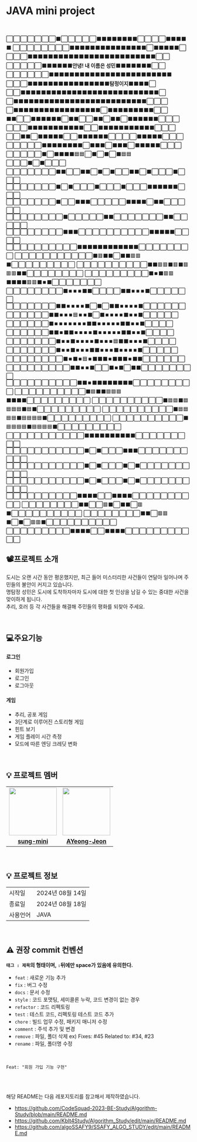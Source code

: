 # JAVA mini project
<br/>


⬜⬜⬜⬜⬜⬜⬜⬛⬜⬜⬜⬜⬜⬛⬛⬛⬛⬛⬛⬛⬛⬜⬜⬜⬜⬛⬛⬛⬛⬛
⬜⬜⬜⬜⬜⬜⬜⬜⬛⬛⬛⬛⬛⬛⬛⬛⬛⬛⬛⬛⬛⬛⬛⬜⬛⬛⬛⬛⬛⬜
⬜⬜⬜⬛⬛⬛⬛⬛⬛⬛⬛⬛⬛⬛⬛⬛⬛⬛⬛⬛⬛⬛⬛⬛⬛⬛⬛⬛⬜⬜
⬜⬜⬜⬜⬜⬛⬛⬛⬛⬛⬛<b>안녕! 내 이름은 성민</b>⬛⬛⬛⬛⬛⬛⬛⬜⬜
⬜⬜⬜⬜⬜⬜⬛⬛⬛⬛⬛⬛⬛⬛⬛⬛⬛⬛⬛⬛⬛⬛⬛⬛⬛⬛⬛⬛⬛⬛
⬜⬜⬜⬛⬛⬛⬛⬛⬛⬛⬛⬛⬛⬛⬛⬛⬛⬛⬛<b>탐정이지</b>⬛⬛⬛⬛⬜
⬜⬜⬛⬛⬛⬛⬛⬛⬛⬛⬛⬛⬛⬛⬛⬛⬛⬛⬛⬛⬛⬛⬛⬛⬛⬛⬛⬛⬛⬜
⬜⬛⬛⬛⬛⬛⬛⬛⬛⬛⬛⬛⬛⬛⬛⬛⬛⬛⬛⬛⬛⬛⬛⬛⬛⬛⬛⬜⬜⬜
⬜⬛⬛⬛⬛⬛⬛⬛⬛⬛⬛⬛⬛⬛⬛⬛⬛⬛⬜⬛⬛⬛⬛⬛⬛⬛⬛⬛⬜⬜
⬛⬛⬜⬜⬛⬛⬛⬛⬛⬛⬜⬛⬛⬜⬜⬛⬛⬜⬛⬛⬜⬛⬛⬛⬛⬛⬛⬜⬜⬜
⬜⬜⬜⬛⬛⬛⬛⬛⬛⬛⬛⬛⬛⬛⬜⬜⬛⬛⬛⬛⬛⬛⬛⬛⬛⬛⬛⬜⬜⬜
⬜⬜⬛⬛⬜⬛⬛⬛⬛⬛⬜⬜⬛⬛⬛⬛⬛⬛⬜⬜⬜⬜⬛⬛⬛⬛⬛⬜⬜⬜
⬜⬜⬜⬜⬜⬛⬛⬛⬛⬛⬛⬛⬛⬜⬛⬛⬛⬜⬛⬛⬛⬜⬛⬛⬛⬛⬛⬜⬜⬜
⬜⬜⬜⬜⬜⬛⬜⬛⬛⬛⬛🟦🟦⬜⬛⬜⬛⬜⬛🟦🟦⬜⬜⬜⬛⬜⬛⬜⬜⬜
⬜⬜⬜⬜⬜⬜⬜⬛⬛⬜⬜⬛⬛⬜⬛⬜⬛⬜⬜⬛⬛⬜⬛⬜⬜⬜⬛⬜⬜⬜
⬜⬜⬜⬜⬜⬜⬜⬛⬜⬛⬜⬜⬜⬛⬜⬜⬜⬛⬜⬜⬜⬛⬛⬛⬛⬛⬛⬜⬜⬜
⬜⬜⬜⬜⬜⬜⬜⬛⬜⬜⬛⬛⬛⬜⬜⬜⬜⬜⬛⬛⬛⬛⬜⬛⬛⬜⬜⬜⬜⬜
⬜⬜⬜⬜⬜⬜⬜⬜⬛⬜⬜⬜⬜⬜⬛⬛⬜⬜⬜⬜⬜⬜⬜⬛⬛⬜⬜⬜⬜⬜
⬜⬜⬜⬜⬜⬜⬜⬜⬛⬛⬛⬜⬜⬜⬜⬜⬜⬜⬜⬜⬜⬛⬛⬛⬛⬛⬜⬜⬜⬜
⬜⬜⬜⬜⬜⬜⬜⬜⬜⬜⬛⬛⬛⬛⬛⬛⬛⬛⬛⬛⬛⬛⬜⬜⬜⬜⬜⬜⬜⬜
⬜⬜⬜⬜⬜⬜⬜⬜⬜⬜⬜⬛🟥⬛⬛⬜⬛⬛🟥🟥⬛⬜⬜⬜⬜⬜⬜⬜⬜⬜
⬜⬜⬜⬜⬜⬜⬜⬜⬜⬜⬛⬛🟥🟥⬛🟥⬛🟥🟥🟥⬛⬛⬜⬜⬜⬜⬜⬜⬜⬜
⬜⬜⬜⬜⬜⬜⬜⬜⬜⬛⏹️⬛🟥🟥⬛⬛⬛⬛🟥🟥⬛⏹️⬛⬜⬜⬜⬜⬜⬜⬜
⬜⬜⬜⬜⬜⬜⬜⬜⬛⏹️⏹️⏹️⬛⬛⬜⬜⬜⬜⬛⬛⏹️⏹️⏹️⬛⬜⬜⬜⬜⬜⬜
⬜⬜⬜⬜⬜⬜⬜⬛⬛⏹️⏹️⏹️⏹️⬛⬜⬛⬜⬛⬛⏹️⏹️⏹️⏹️⬛⬜⬜⬜⬜⬜⬜
⬜⬜⬜⬜⬜⬜⬛⬛⏹️⏹️⏹️🟦⏹️⏹️⬛⬜⬛⏹️⏹️⏹️⏹️⬛⏹️⏹️⬛⬜⬜⬜⬜⬜
⬜⬜⬜⬜⬜⬜⬛⏹️⏹️⏹️⏹️⏹️⏹️⏹️⬛⬛⏹️⏹️⏹️⏹️⏹️⬛⬛⏹️⏹️⬛⬜⬜⬜⬜
⬜⬜⬜⬜⬜⬜⬛⬛⏹️⬛⬛⏹️⏹️⏹️⏹️⬛⏹️⏹️⏹️⏹️⏹️⬛⬛⏹️⏹️⬛⬜⬜⬜⬜
⬜⬜⬜⬜⬜⬜⬜⬛⏹️⏹️⬛⏹️⏹️⏹️⏹️⬛⏹️⏹️⏹️🟦⬛⬛⏹️⏹️⏹️⬛⬜⬜⬜⬜
⬜⬜⬜⬜⬜⬜⬜⬛⏹️⏹️⬛⏹️⏹️⏹️⬛⬛⏹️⏹️⏹️⬛⏹️⏹️⏹️⏹️⬛⬜⬜⬜⬜⬜
⬜⬜⬜⬜⬜⬜⬜⬜⬛⏹️⬛⏹️🟦⏹️⬛⬛⬛⏹️⬛⬛⬛⏹️⬛⬛⬜⬜⬜⬜⬜⬜
⬜⬜⬜⬜⬜⬜⬜⬜⬜⬛⬛⏹️⏹️⬛⬜⬜⬛⏹️⬛⬜⬛⬛⬜⬜⬜⬜⬜⬜⬜⬜
⬜⬜⬜⬜⬜⬜⬜⬜⬜⬜⬛⬛⏹️⬛⬛⬛⬛⬛⬛⬛⬛⬜⬜⬜⬜⬜⬜⬜⬜⬜
⬜⬜⬜⬜⬜⬜⬜⬜⬜⬜⬛🟦⬛⬛🟦🟦🟦⬛⬛⬛⬛⬜⬜⬜⬜⬜⬜⬜⬜⬜
⬜⬜⬜⬜⬜⬜⬜⬜⬜⬜⬛🟦🟦⬛🟦🟦🟦🟦⬛🟦⬛⬜⬜⬜⬜⬜⬜⬜⬜⬜
⬜⬜⬜⬜⬜⬜⬜⬜⬜⬜⬛🟦🟦🟦🟦⬛🟦🟦🟦🟦⬛⬜⬜⬜⬜⬜⬜⬜⬜⬜
⬜⬜⬜⬜⬜⬜⬜⬜⬜⬜⬛🟦🟦🟦🟦⬛🟦🟦🟦🟦⬛⬜⬜⬜⬜⬜⬜⬜⬜⬜
⬜⬜⬜⬜⬜⬜⬜⬜⬜⬜⬜⬛⬛⬛⬛⬛⬛⬛⬛⬛⬛⬜⬜⬜⬜⬜⬜⬜⬜⬜
⬜⬜⬜⬜⬜⬜⬜⬜⬜⬜⬜⬛⬜⬛⬜⬜⬜⬛⬛⬛⬜⬜⬜⬜⬜⬜⬜⬜⬜⬜
⬜⬜⬜⬜⬜⬜⬜⬜⬜⬜⬜⬛⬜⬛⬜⬜⬜⬛⬜⬛⬜⬜⬜⬜⬜⬜⬜⬜⬜⬜
⬜⬜⬜⬜⬜⬜⬜⬜⬜⬜⬜⬛⬜⬛⬜⬜⬜⬛⬜⬛⬜⬜⬜⬜⬜⬜⬜⬜⬜⬜
⬜⬜⬜⬜⬜⬜⬜⬜⬜⬜⬛⬛⬛⬛⬜⬜⬛⬛⬛⬛⬜⬜⬜⬜⬜⬜⬜⬜⬜⬜
⬜⬜⬜⬜⬜⬜⬜⬜⬛⬛⬜⬜🟥⬛⬜⬛⬛⬜🟥⬛⬜⬜⬜⬜⬜⬜⬜⬜⬜⬜
⬜⬜⬜⬜⬜⬜⬜⬜⬛⬛⬜🟥🟥⬛⬜⬛⬜🟥🟥⬛⬜⬜⬜⬜⬜⬜⬜⬜⬜⬜
⬜⬜⬜⬜⬜⬜⬜⬜⬜⬛⬛⬛⬛⬜⬜⬛⬛⬛⬛⬜⬜⬜⬜⬜⬜⬜⬜⬜⬜⬜
<br/>

## 📽프로젝트 소개

도시는 오랜 시간 동안 평온했지만, 최근 들어 미스터리한 사건들이 연달아 일어나며 주민들의 불안이 커지고 있습니다. <br/>
명탐정 성민은 도시에 도착하자마자 도시에 대한 첫 인상을 남길 수 있는 중대한 사건을 맞이하게 됩니다. <br/>
추리, 호러 등 각 사건들을 해결해 주민들의 평화를 되찾아 주세요.

<br/>

## 💻주요기능
#### 로그인 
- 회원가입
- 로그인
- 로그아웃

#### 게임
- 추리, 공포 게임
- 3단계로 이루어진 스토리형 게임
- 힌트 보기
- 게임 플레이 시간 측정
- 모드에 따른 엔딩 크레딧 변화

<br/>

## 💡 프로젝트 멤버
<table>
 <tr>
    <td align="center"><a href="https://github.com/sung-mini"><img src="https://avatars.githubusercontent.com/u/174118592?v=4" width="130px;" alt=""></a></td>
    <td align="center"><a href="https://github.com/AYeong-Jeon"><img src="https://avatars.githubusercontent.com/u/102805138?v=4" width="130px;" alt=""></a></td>
  </tr>
  <tr>
    <td align="center"><a href="https://github.com/sung-mini"><b>sung-mini</b></a></td>
    <td align="center"><a href="https://github.com/AYeong-Jeon"><b>AYeong-Jeon</b></a></td>
  </tr>
</table>
<br/>

## 💡 프로젝트 정보
<table>
  <tr>
    <td>시작일</td>
    <td>2024년 08월 14일</td>
  </tr>
  <tr>
    <td>종료일</td>
    <td>2024년 08월 18일</td>
  </tr>
  <tr>
    <td>사용언어</td>
    <td>JAVA</td>
  </tr>
</table>
<br/>


## ⚠️ 권장  commit 컨벤션

**`태그 : 제목`의 형태이며, `:`뒤에만 space가 있음에 유의한다.**

- `feat` : 새로운 기능 추가
- `fix` : 버그 수정
- `docs` : 문서 수정
- `style` : 코드 포맷팅, 세미콜론 누락, 코드 변경이 없는 경우
- `refactor` : 코드 리펙토링
- `test` : 테스트 코드, 리펙토링 테스트 코드 추가
- `chore` : 빌드 업무 수정, 패키지 매니저 수정
- `comment` : 주석 추가 및 변경
- `remove` : 파일, 폴더 삭제	ex) Fixes: #45 Related to: #34, #23
- `rename` : 파일, 폴더명 수정
<br/>

```
Feat: "회원 가입 기능 구현"
```

<br/>
<br/>


해당 README는 다음 레포지토리를 참고해서 제작하였습니다.
- https://github.com/CodeSquad-2023-BE-Study/Algorithm-Study/blob/main/README.md
- https://github.com/KbIt4Study/Algorithm_Study/edit/main/README.md
- https://github.com/algoSSAFY9/SSAFY_ALGO_STUDY/edit/main/README.md
